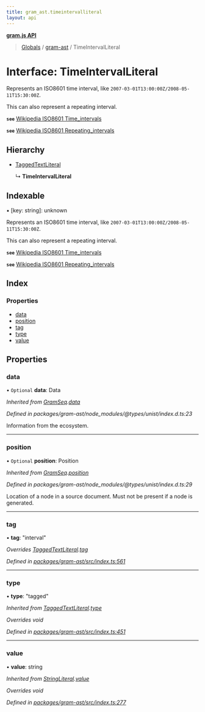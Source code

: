 ```yaml
---
title: gram_ast.timeintervalliteral
layout: api
---
```


**[gram.js API](../README.md)**

> [Globals](../globals.md) / [gram-ast](../modules/gram_ast.md) / TimeIntervalLiteral

# Interface: TimeIntervalLiteral

Represents an ISO8601 time interval, like `2007-03-01T13:00:00Z/2008-05-11T15:30:00Z`.

This can also represent a repeating interval.

**`see`** [Wikipedia ISO8601 Time_intervals](https://en.wikipedia.org/wiki/ISO_8601#Time_intervals)

**`see`** [Wikipedia ISO8601 Repeating_intervals](https://en.wikipedia.org/wiki/ISO_8601#Repeating_intervals)

## Hierarchy

* [TaggedTextLiteral](gram_ast.taggedtextliteral.md)

  ↳ **TimeIntervalLiteral**

## Indexable

▪ [key: string]: unknown

Represents an ISO8601 time interval, like `2007-03-01T13:00:00Z/2008-05-11T15:30:00Z`.

This can also represent a repeating interval.

**`see`** [Wikipedia ISO8601 Time_intervals](https://en.wikipedia.org/wiki/ISO_8601#Time_intervals)

**`see`** [Wikipedia ISO8601 Repeating_intervals](https://en.wikipedia.org/wiki/ISO_8601#Repeating_intervals)

## Index

### Properties

* [data](gram_ast.timeintervalliteral.md#data)
* [position](gram_ast.timeintervalliteral.md#position)
* [tag](gram_ast.timeintervalliteral.md#tag)
* [type](gram_ast.timeintervalliteral.md#type)
* [value](gram_ast.timeintervalliteral.md#value)

## Properties

### data

• `Optional` **data**: Data

*Inherited from [GramSeq](gram_ast.gramseq.md).[data](gram_ast.gramseq.md#data)*

*Defined in packages/gram-ast/node_modules/@types/unist/index.d.ts:23*

Information from the ecosystem.

___

### position

• `Optional` **position**: Position

*Inherited from [GramSeq](gram_ast.gramseq.md).[position](gram_ast.gramseq.md#position)*

*Defined in packages/gram-ast/node_modules/@types/unist/index.d.ts:29*

Location of a node in a source document.
Must not be present if a node is generated.

___

### tag

•  **tag**: \"interval\"

*Overrides [TaggedTextLiteral](gram_ast.taggedtextliteral.md).[tag](gram_ast.taggedtextliteral.md#tag)*

*Defined in [packages/gram-ast/src/index.ts:561](https://github.com/gram-data/gram-js/blob/d80fb0e/packages/gram-ast/src/index.ts#L561)*

___

### type

•  **type**: \"tagged\"

*Inherited from [TaggedTextLiteral](gram_ast.taggedtextliteral.md).[type](gram_ast.taggedtextliteral.md#type)*

*Overrides void*

*Defined in [packages/gram-ast/src/index.ts:451](https://github.com/gram-data/gram-js/blob/d80fb0e/packages/gram-ast/src/index.ts#L451)*

___

### value

•  **value**: string

*Inherited from [StringLiteral](gram_ast.stringliteral.md).[value](gram_ast.stringliteral.md#value)*

*Overrides void*

*Defined in [packages/gram-ast/src/index.ts:277](https://github.com/gram-data/gram-js/blob/d80fb0e/packages/gram-ast/src/index.ts#L277)*
